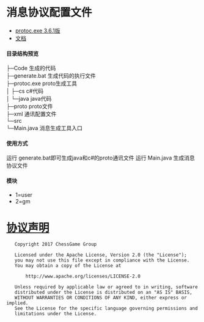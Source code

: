 # 消息协议配置文件

- [protoc.exe 3.6.1版](https://github.com/protocolbuffers/protobuf)    
- [文档](https://developers.google.com/protocol-buffers/docs/proto3#simple)


#### 目录结构预览
        
├─Code           生成的代码      
├─generate.bat   生成代码的执行文件               
├─protoc.exe     proto生成工具                 
│  ├─cs          c#代码         
│  └─java        java代码             
├─proto          proto文件              
├─xml            通讯配置文件              
└─src       
    └─Main.java 消息生成工具入口           
       
#### 使用方式
运行 generate.bat即可生成java和c#的proto通讯文件
运行 Main.java 生成消息协议文件

#### 模块
- 1=user
- 2=gm


# [协议声明](LICENSE)

       Copyright 2017 ChessGame Group
    
       Licensed under the Apache License, Version 2.0 (the "License");
       you may not use this file except in compliance with the License.
       You may obtain a copy of the License at
    
           http://www.apache.org/licenses/LICENSE-2.0
    
       Unless required by applicable law or agreed to in writing, software
       distributed under the License is distributed on an "AS IS" BASIS,
       WITHOUT WARRANTIES OR CONDITIONS OF ANY KIND, either express or implied.
       See the License for the specific language governing permissions and
       limitations under the License.